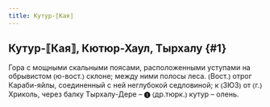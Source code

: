 ```yaml
---
title: Кутур-⟦Кая⟧
---
```

## Кутур-⟦Кая⟧, Кютюр-Хаул, Тырхалу {#1}

Гора с мощными скальными поясами, расположенными уступами на обрывистом ⦅ю-вост.⦆ склоне; между ними полосы леса. ⦅Вост.⦆ отрог Караби-яйлы, соединенный с ней неглубокой седловиной; к ⦅ЗЮЗ⦆ от ⦅г.⦆ Хриколь, через балку Тырхалу-Дере – ❶ ⦅др.тюрк.⦆ кутур – олень.

